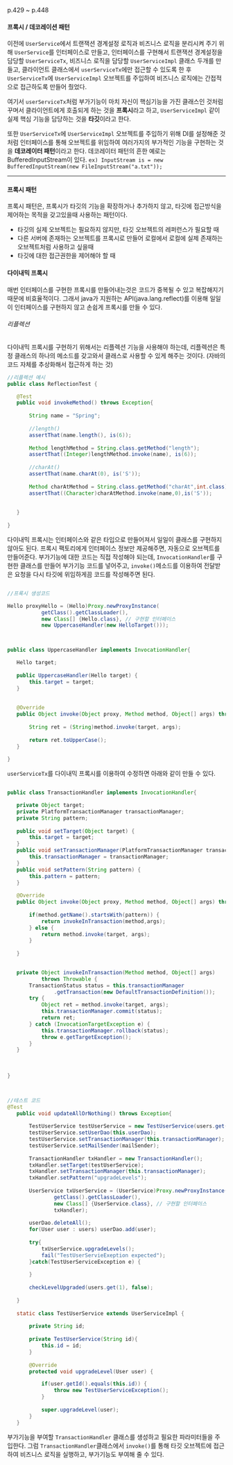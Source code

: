 p.429 ~ p.448

#### 프록시 / 데코레이션 패턴

이전에 `UserService`에서 트랜잭션 경계설정 로직과 비즈니스 로직을 분리시켜 주기 위해 `UserService`를 인터페이스로 만들고, 인터페이스를 구현해서
트랜잭션 경계설정을 담당할 `UserServiceTx`, 비즈니스 로직을 담당할 `UserServiceImpl` 클래스 두개를 만들고,
클라이언트 클래스에서 `userServiceTx`에만 접근할 수 있도록 한 후  `UserServiceTx`에 `UserServiceImpl` 오브젝트를 주입하여 비즈니스 로직에는 간접적으로 접근하도록 만들어 줬었다.

여기서 `userServiceTx`처럼 부가기능이 마치 자신이 핵심기능을 가진 클래스인 것처럼 꾸며서 클라이언트에게 호출되게 하는 것을 <b>프록시</b>라고 하고,
`UserServiceImpl` 같이 실제 핵심 기능을 담당하는 것을 <b>타깃</b>이라고 한다.

또한 `UserServiceTx`에 `UserServiceImpl` 오브젝트를 주입하기 위해 DI를 설정해준 것처럼 
인터페이스를 통해 오브젝트를 위임하여 여러가지의 부가적인 기능을 구현하는 것을 <b>데코레이터 패턴</b>이라고 한다.
데코레이터 패턴의 흔한 예로는 BufferedInputStream이 있다. `ex) InputStream is = new BufferedInputStream(new FileInputStream("a.txt"));`

----
#### 프록시 패턴

프록시 패턴은, 프록시가 타깃의 기능을 확장하거나 추가하지 않고, 타깃에 접근방식을 제어하는 목적을 갖고있을때 사용하는 패턴이다.
 * 타깃의 실제 오브젝트는 필요하지 않지만, 타깃 오브젝트의 레퍼런스가 필요할 때
 * 다른 서버에 존재하는 오브젝트를 프록시로 만들어 로컬에서 로컬에 실제 존재하는 오브젝트처럼 사용하고 싶을때
 * 타깃에 대한 접근권한을 제어해야 할 때
 
 #### 다이내믹 프록시
 
 매번 인터페이스를 구현한 프록시를 만들어내는것은 코드가 중복될 수 있고 복잡해지기 때문에 비효율적이다.
 그래서 java가 지원하는 API(java.lang.reflect)를 이용해 일일이 인터페이스를 구현하지 않고 손쉽게 프록시를 만들 수 있다.
 
 ###### 리플렉션 
  다이내믹 프록시를 구현하기 위해서는 리플렉션 기능을 사용해야 하는데, 리플렉션은 특정 클래스의 하나의 메소드를 갖고와서 클래스로 사용할 수 있게 해주는 것이다.
  (자바의 코드 자체를 추상화해서 접근하게 하는 것)
  
  
 ```java
 //리플렉션 예시
 public class ReflectionTest {

	@Test
	public void invokeMethod() throws Exception{
		
		String name = "Spring";
		
		//length()
		assertThat(name.length(), is(6));
		
		Method lengthMethod = String.class.getMethod("length");
		assertThat((Integer)lengthMethod.invoke(name), is(6));
		
		//charAt()
		assertThat(name.charAt(0), is('S'));
		
		Method charAtMethod = String.class.getMethod("charAt",int.class);
		assertThat((Character)charAtMethod.invoke(name,0),is('S'));
		
		
	}
	
}
 ```
 
 다이내믹 프록시는 인터페이스와 같은 타입으로 만들어져서 일일이 클래스를 구현하지 않아도 된다.
 프록시 팩토리에게 인터페이스 정보만 제공해주면, 자동으로 오브젝트를 만들어준다.
 부가기능에 대한 코드는 직접 작성해야 되는데, `InvocationHandler`를 구현한 클래스를 만들어 부가기능 코드를 넣어주고, `invoke()`메소드를 이용하여 전달받은 요청을 다시 타깃에 위임하게끔
 코드를 작성해주면 된다.
 
 
 ```java
 
 //프록시 생성코드

Hello proxyHello = (Hello)Proxy.newProxyInstance(
			getClass().getClassLoader(),
			new Class[] {Hello.class}, // 구현할 인터페이스
			new UppercaseHandler(new HelloTarget())); 
 
 
 
 public class UppercaseHandler implements InvocationHandler{

	Hello target;
	
	public UppercaseHandler(Hello target) {
		this.target = target;
	}
	
	
	@Override
	public Object invoke(Object proxy, Method method, Object[] args) throws Throwable {
		
		String ret = (String)method.invoke(target, args);
		
		return ret.toUpperCase();
	}
	
}


 ```
 
 `userServiceTx`를 다이내믹 프록시를 이용하여 수정하면 아래와 같이 만들 수 있다.
 ```java
 
 public class TransactionHandler implements InvocationHandler{

	private Object target;
	private PlatformTransactionManager transactionManager;
	private String pattern;
	
	public void setTarget(Object target) {
		this.target = target;
	}
	public void setTransactionManager(PlatformTransactionManager transactionManager) {
		this.transactionManager = transactionManager;
	}
	public void setPattern(String pattern) {
		this.pattern = pattern;
	}
	
	@Override
	public Object invoke(Object proxy, Method method, Object[] args) throws Throwable {
		
		if(method.getName().startsWith(pattern)) {
			return invokeInTransaction(method,args);
		} else {
			return method.invoke(target, args);
		}
		
	}
	

	private Object invokeInTransaction(Method method, Object[] args)
			throws Throwable {
		TransactionStatus status = this.transactionManager
				.getTransaction(new DefaultTransactionDefinition());
		try {
			Object ret = method.invoke(target, args);
			this.transactionManager.commit(status);
			return ret;
		} catch (InvocationTargetException e) {
			this.transactionManager.rollback(status);
			throw e.getTargetException();
		}
	}
	
	
	
}



//테스트 코드
@Test
	public void updateAllOrNothing() throws Exception{
		
		TestUserService testUserService = new TestUserService(users.get(3).getId());
		testUserService.setUserDao(this.userDao);
		testUserService.setTransactionManager(this.transactionManager);
		testUserService.setMailSender(mailSender);
		
		TransactionHandler txHandler = new TransactionHandler();
		txHandler.setTarget(testUserService);
		txHandler.setTransactionManager(this.transactionManager);
		txHandler.setPattern("upgradeLevels");
		
		UserService txUserService = (UserService)Proxy.newProxyInstance(
				getClass().getClassLoader(),
				new Class[] {UserService.class}, // 구현할 인터페이스
				txHandler); 
		
		userDao.deleteAll();
		for(User user : users) userDao.add(user);
		
		try{
			txUserService.upgradeLevels();
			fail("TestUserServieExeption expected");
		}catch(TestUserServiceException e) {
			
		}
		
		checkLevelUpgraded(users.get(1), false);
		
	}
	
	static class TestUserService extends UserServiceImpl {
		
		private String id;
		
		private TestUserService(String id){
			this.id = id;
		}
		
		@Override
		protected void upgradeLevel(User user) {

			if(user.getId().equals(this.id)) {
				throw new TestUserServiceException();
			}
			
			super.upgradeLevel(user);
		}
	}

 ```
 부가기능을 부여할 `TransactionHandler` 클래스를 생성하고 필요한 파라미터들을 주입한다.
 그럼 `TransactionHandler`클래스에서 `invoke()`를 통해 타깃 오브젝트에 접근하여 비즈니스 로직을 실행하고, 부가기능도 부여해 줄 수 있다.
